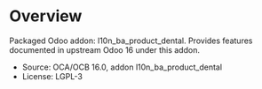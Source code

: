 # Overview

Packaged Odoo addon: l10n_ba_product_dental. Provides features documented in upstream Odoo 16 under this addon.

- Source: OCA/OCB 16.0, addon l10n_ba_product_dental
- License: LGPL-3

